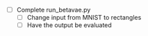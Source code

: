 - [ ] Complete run_betavae.py
  - [ ] Change input from MNIST to rectangles
  - [ ] Have the output be evaluated
